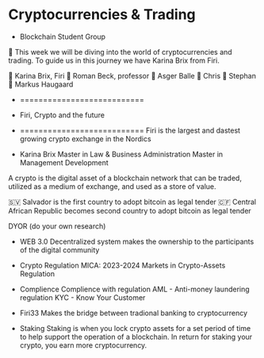 # Cryptocurrencies & Trading
- Blockchain Student Group

📄 This week we will be diving into the world of cryptocurrencies and trading. To guide us in this journey we have Karina Brix from Firi.

💎 Karina Brix, Firi
💎 Roman Beck, professor
💎 Asger Balle
💎 Chris
💎 Stephan
💎 Markus Haugaard

- ===========================
- Firi, Crypto and the future
- ===========================
Firi is the largest and dastest growing crypto exchange in the Nordics

- Karina Brix
Master in Law & Business Administration
Master in Management Development

A crypto is the digital asset of a blockchain network that can be traded, utilized as a medium of exchange, and used as a store of value.

🇸🇻 Salvador is the first country to adopt bitcoin as legal tender
🇨🇫 Central African Republic becomes second country to adopt bitcoin as legal tender

DYOR (do your own research)

- WEB 3.0
Decentralized system makes the ownership to the participants of the digital community

- Crypto Regulation
MICA: 2023-2024
Markets in Crypto-Assets Regulation

- Complience
Complience with regulation
AML - Anti-money laundering regulation
KYC - Know Your Customer

- Firi33
Makes the bridge between tradional banking to cryptocurrency

- Staking
Staking is when you lock crypto assets for a set period of time to help support the operation of a blockchain. In return for staking your crypto, you earn more cryptocurrency. 